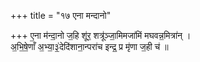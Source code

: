 +++
title = "१७ एना मन्दानो"

+++
ए॒ना म॑न्दा॒नो ज॒हि शू॑र॒ शत्रू॑ञ्जा॒मिमजा॑मिं मघवन्न॒मित्रा॑न् ।  
अ॒भि॒षे॒णाँ अ॒भ्या॒३॒॑देदि॑शाना॒न्परा॑च इन्द्र॒ प्र मृ॑णा ज॒ही च॑ ॥